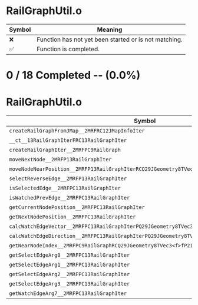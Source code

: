 # RailGraphUtil.o
| Symbol | Meaning 
| ------------- | ------------- 
| :x: | Function has not yet been started or is not matching. 
| :white_check_mark: | Function is completed. 


# 0 / 18 Completed -- (0.0%)
# RailGraphUtil.o
| Symbol | Decompiled? |
| ------------- | ------------- |
| `createRailGraphFromJMap__2MRFRC12JMapInfoIter` | :x: |
| `__ct__13RailGraphIterFRC13RailGraphIter` | :x: |
| `createRailGraphIter__2MRFPC9RailGraph` | :x: |
| `moveNextNode__2MRFP13RailGraphIter` | :x: |
| `moveNodeNearPosition__2MRFP13RailGraphIterRCQ29JGeometry8TVec3<f>fP21RailGraphNodeSelecter` | :x: |
| `selectReverseEdge__2MRFP13RailGraphIter` | :x: |
| `isSelectedEdge__2MRFPC13RailGraphIter` | :x: |
| `isWatchedPrevEdge__2MRFPC13RailGraphIter` | :x: |
| `getCurrentNodePosition__2MRFPC13RailGraphIter` | :x: |
| `getNextNodePosition__2MRFPC13RailGraphIter` | :x: |
| `calcWatchEdgeVector__2MRFPC13RailGraphIterPQ29JGeometry8TVec3<f>` | :x: |
| `calcWatchEdgeDirection__2MRFPC13RailGraphIterPQ29JGeometry8TVec3<f>` | :x: |
| `getNearNodeIndex__2MRFPC9RailGraphRCQ29JGeometry8TVec3<f>fP21RailGraphNodeSelecter` | :x: |
| `getSelectEdgeArg0__2MRFPC13RailGraphIter` | :x: |
| `getSelectEdgeArg1__2MRFPC13RailGraphIter` | :x: |
| `getSelectEdgeArg2__2MRFPC13RailGraphIter` | :x: |
| `getSelectEdgeArg3__2MRFPC13RailGraphIter` | :x: |
| `getWatchEdgeArg7__2MRFPC13RailGraphIter` | :x: |
